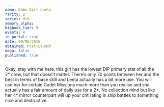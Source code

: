 ```yaml
---
name: Dabo Girl Leeta
rarity: 2
series: ds9
memory_alpha:
bigbook_tier: 5
events: 4
in_portal: true
date: 09/06/2016
obtained: Post-Launch
mega: false
published: true
---
```


Okay, stay with me here, this girl has the lowest DIP primary stat of all the 2* crew, but that doesn’t matter. There’s only 70 points between her and the best in terms of base skill and Leeta actually has a bit more use. You will use her for certain Cadet Missions much more than you realise and she actually has a fair amount of daily use for a 2*. No collection mind but like her 4* mirror counterpart will up your crit rating in ship battles to something nice and destructive.
